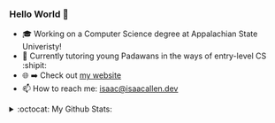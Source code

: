 ### Hello World 👋

- :mortar_board: Working on a Computer Science degree at Appalachian State Univeristy!
- 🌱 Currently tutoring young Padawans in the ways of entry-level CS :shipit:
- :globe_with_meridians: :arrow_right: Check out [my website](https://isaacallen.dev) 
- 📫 How to reach me: isaac@isaacallen.dev

<details>
  <summary>:octocat: My Github Stats:</summary>
  
  <img align="left" alt="IsaacMAllen's Github Stats" src="https://github-readme-stats-git-master.isaacmallen.vercel.app/api?username=IsaacMAllen&show_icons=true&hide_border=true&count_private=true&hide_title=true" />
  
</details>
